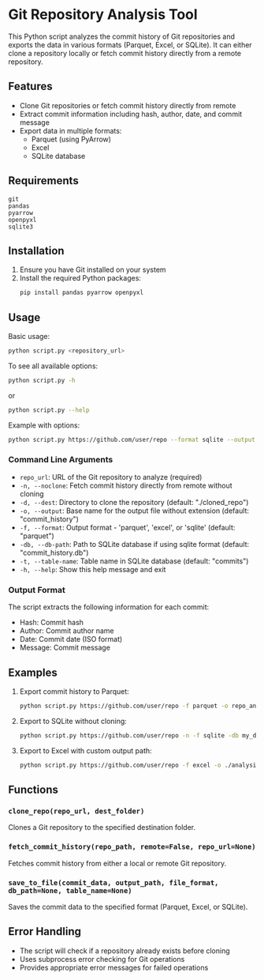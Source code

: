 # Git Repository Analysis Tool

This Python script analyzes the commit history of Git repositories and exports the data in various formats (Parquet, Excel, or SQLite). It can either clone a repository locally or fetch commit history directly from a remote repository.

## Features

- Clone Git repositories or fetch commit history directly from remote
- Extract commit information including hash, author, date, and commit message
- Export data in multiple formats:
  - Parquet (using PyArrow)
  - Excel
  - SQLite database

## Requirements

```
git
pandas
pyarrow
openpyxl
sqlite3
```

## Installation

1. Ensure you have Git installed on your system
2. Install the required Python packages:
   ```bash
   pip install pandas pyarrow openpyxl
   ```

## Usage

Basic usage:
```bash
python script.py <repository_url>
```

To see all available options:
```bash
python script.py -h
```
or
```bash
python script.py --help
```

Example with options:
```bash
python script.py https://github.com/user/repo --format sqlite --output my_analysis
```

### Command Line Arguments

- `repo_url`: URL of the Git repository to analyze (required)
- `-n, --noclone`: Fetch commit history directly from remote without cloning
- `-d, --dest`: Directory to clone the repository (default: "./cloned_repo")
- `-o, --output`: Base name for the output file without extension (default: "commit_history")
- `-f, --format`: Output format - 'parquet', 'excel', or 'sqlite' (default: "parquet")
- `-db, --db-path`: Path to SQLite database if using sqlite format (default: "commit_history.db")
- `-t, --table-name`: Table name in SQLite database (default: "commits")
- `-h, --help`: Show this help message and exit

### Output Format

The script extracts the following information for each commit:
- Hash: Commit hash
- Author: Commit author name
- Date: Commit date (ISO format)
- Message: Commit message

## Examples

1. Export commit history to Parquet:
   ```bash
   python script.py https://github.com/user/repo -f parquet -o repo_analysis
   ```

2. Export to SQLite without cloning:
   ```bash
   python script.py https://github.com/user/repo -n -f sqlite -db my_database.db -t commit_data
   ```

3. Export to Excel with custom output path:
   ```bash
   python script.py https://github.com/user/repo -f excel -o ./analysis/repo_commits
   ```

## Functions

### `clone_repo(repo_url, dest_folder)`
Clones a Git repository to the specified destination folder.

### `fetch_commit_history(repo_path, remote=False, repo_url=None)`
Fetches commit history from either a local or remote Git repository.

### `save_to_file(commit_data, output_path, file_format, db_path=None, table_name=None)`
Saves the commit data to the specified format (Parquet, Excel, or SQLite).

## Error Handling

- The script will check if a repository already exists before cloning
- Uses subprocess error checking for Git operations
- Provides appropriate error messages for failed operations
